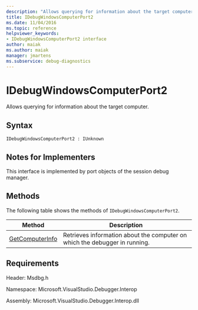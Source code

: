 ```yaml
---
description: "Allows querying for information about the target computer."
title: IDebugWindowsComputerPort2
ms.date: 11/04/2016
ms.topic: reference
helpviewer_keywords:
- IDebugWindowsComputerPort2 interface
author: maiak
ms.author: maiak
manager: jmartens
ms.subservice: debug-diagnostics
---
```

# IDebugWindowsComputerPort2

Allows querying for information about the target computer.

## Syntax

```
IDebugWindowsComputerPort2 : IUnknown
```

## Notes for Implementers
 This interface is implemented by port objects of the session debug manager.

## Methods
 The following table shows the methods of `IDebugWindowsComputerPort2`.

|Method|Description|
|------------|-----------------|
|[GetComputerInfo](../../../extensibility/debugger/reference/idebugwindowscomputerport2-getcomputerinfo.md)|Retrieves information about the computer on which the debugger in running.|

## Requirements
 Header: Msdbg.h

 Namespace: Microsoft.VisualStudio.Debugger.Interop

 Assembly: Microsoft.VisualStudio.Debugger.Interop.dll
